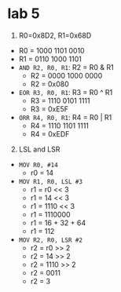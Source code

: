 # lab 5

1. R0=0x8D2, R1=0x68D

- R0 = 1000 1101 0010
- R1 = 0110 1000 1101
- `AND R2, R0, R1`: R2 = R0 & R1
  - R2 = 0000 1000 0000
  - R2 = 0x080
- `EOR R3, R0, R1`: R3 = R0 ^ R1
  - R3 = 1110 0101 1111
  - R3 = 0xE5F
- `ORR R4, R0, R1`: R4 = R0 | R1
  - R4 = 1110 1101 1111
  - R4 = 0xEDF

2. LSL and LSR

- `MOV R0, #14`
  - r0 = 14
- `MOV R1, R0, LSL #3`
  - r1 = r0 << 3
  - r1 = 14 << 3
  - r1 = 1110 << 3
  - r1 = 1110000
  - r1 = 16 + 32 + 64
  - r1 = 112
- `MOV R2, R0, LSR #2`
  - r2 = r0 >> 2
  - r2 = 14 >> 2
  - r2 = 1110 >> 2
  - r2 = 0011
  - r2 = 3

